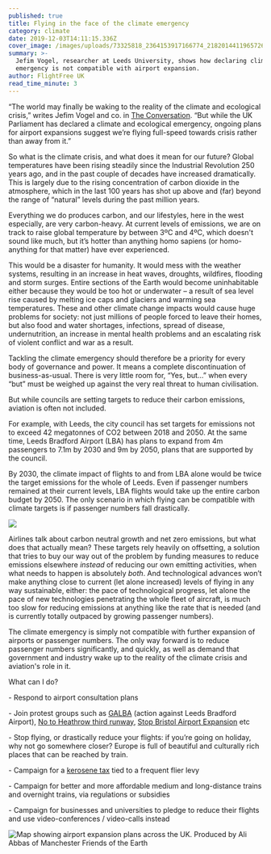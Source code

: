 ```yaml
---
published: true
title: Flying in the face of the climate emergency
category: climate
date: 2019-12-03T14:11:15.336Z
cover_image: /images/uploads/73325818_2364153917166774_218201441196572672_o.jpg
summary: >-
  Jefim Vogel, researcher at Leeds University, shows how declaring climate
  emergency is not compatible with airport expansion.
author: FlightFree UK
read_time_minute: 3
---
```

“The world may finally be waking to the reality of the climate and ecological crisis,” writes Jefim Vogel and co. in [The Conversation](https://theconversation.com/we-cant-expand-airports-after-declaring-a-climate-emergency-lets-shift-to-low-carbon-transport-instead-120740). “But while the UK Parliament has declared a climate and ecological emergency, ongoing plans for airport expansions suggest we’re flying full-speed towards crisis rather than away from it.” 

So what is the climate crisis, and what does it mean for our future? Global temperatures have been rising steadily since the Industrial Revolution 250 years ago, and in the past couple of decades have increased dramatically. This is largely due to the rising concentration of carbon dioxide in the atmosphere, which in the last 100 years has shot up above and (far) beyond the range of “natural” levels during the past million years. 

Everything we do produces carbon, and our lifestyles, here in the west especially, are very carbon-heavy. At current levels of emissions, we are on track to raise global temperature by between 3ºC and 4ºC, which doesn't sound like much, but it’s hotter than anything homo sapiens (or homo-anything for that matter) have ever experienced.

This would be a disaster for humanity. It would mess with the weather systems, resulting in an increase in heat waves, droughts, wildfires, flooding and storm surges. Entire sections of the Earth would become uninhabitable either because they would be too hot or underwater – a result of sea level rise caused by melting ice caps and glaciers and warming sea temperatures. These and other climate change impacts would cause huge problems for society: not just millions of people forced to leave their homes, but also food and water shortages, infections, spread of disease, undernutrition, an increase in mental health problems and an escalating risk of violent conflict and war as a result.

Tackling the climate emergency should therefore be a priority for every body of governance and power. It means a complete discontinuation of business-as-usual. There is very little room for, “Yes, but…” when every “but” must be weighed up against the very real threat to human civilisation.

But while councils are setting targets to reduce their carbon emissions, aviation is often not included.

For example, with Leeds, the city council has set targets for emissions not to exceed 42 megatonnes of CO2 between 2018 and 2050. At the same time, Leeds Bradford Airport (LBA) has plans to expand from 4m passengers to 7.1m by 2030 and 9m by 2050, plans that are supported by the council. 

By 2030, the climate impact of flights to and from LBA alone would be twice the target emissions for the whole of Leeds. Even if passenger numbers remained at their current levels, LBA flights would take up the entire carbon budget by 2050. The only scenario in which flying can be compatible with climate targets is if passenger numbers fall drastically. 

![](/images/uploads/lba.jpg)

Airlines talk about carbon neutral growth and net zero emissions, but what does that actually mean? These targets rely heavily on offsetting, a solution that tries to buy our way out of the problem by funding measures to reduce emissions elsewhere _instead_ of reducing our own emitting activities, when what needs to happen is absolutely _both_. And technological advances won’t make anything close to current (let alone increased) levels of flying in any way sustainable, either: the pace of technological progress, let alone the pace of new technologies penetrating the whole fleet of aircraft, is much too slow for reducing emissions at anything like the rate that is needed (and is currently totally outpaced by growing passenger numbers). 

The climate emergency is simply not compatible with further expansion of airports or passenger numbers. The only way forward is to reduce passenger numbers significantly, and quickly, as well as demand that government and industry wake up to the reality of the climate crisis and aviation's role in it.

What can I do?

\-  Respond to airport consultation plans

\-  Join protest groups such as [GALBA](https://www.facebook.com/GfAoLBA/) (action against Leeds Bradford Airport), [No to Heathrow third runway](https://www.no3rdrunwaycoalition.co.uk), [Stop Bristol Airport Expansion](http://www.stopbristolairportexpansion.org) etc

\-  Stop flying, or drastically reduce your flights: if you’re going on holiday, why not go somewhere closer? Europe is full of beautiful and culturally rich places that can be reached by train.

\-  Campaign for a [kerosene tax](https://eci.ec.europa.eu/008/public/#/initiative) tied to a frequent flier levy

\-  Campaign for better and more affordable medium and long-distance trains and overnight trains, via regulations or subsidies

\-   Campaign for businesses and universities to pledge to reduce their flights and use video-conferences / video-calls instead

![](/images/uploads/airport-expansion.png "Map showing airport expansion plans across the UK. Produced by Ali Abbas of Manchester Friends of the Earth")
